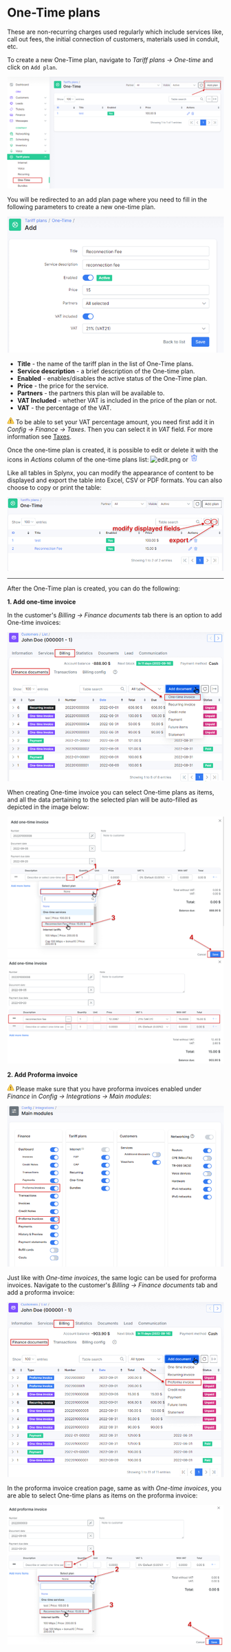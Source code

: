 One-Time plans
==============

These are non-recurring charges used regularly which include services like, call out fees, the initial connection of customers, materials used in conduit, etc.

To create a new One-Time plan, navigate to _Tariff plans → One-time_ and click on ``Add plan``.

![one_time1.png](one_time1.png)

You will be redirected to an add plan page where you need to fill in the following parameters to create a new one-time plan.

![one_time2.png](one_time2.png)

* **Title** - the name of the tariff plan in the list of One-Time plans.
* **Service description** - a brief description of the One-time plan.
* **Enabled** - enables/disables the active status of the One-Time plan.
* **Price** - the price for the service.
* **Partners** - the partners this plan will be available to.
* **VAT Included** - whether VAT is included in the price of the plan or not.
* **VAT** - the percentage of the VAT.

<icon class="image-icon">![Important](warning.png)</icon>
To be able to set your VAT percentage amount, you need first add it in _Config → Finance → Taxes_. Then you can select it in _VAT_ field. For more information see [Taxes](configuration/finance/taxes/taxes.md).

Once the one-time plan is created, it is possible to edit or delete it with the icons in _Actions_ column of the one-time plans list:  <icon class="image-icon">![edit.png](edit.png)</icon> or <icon class="image-icon">![delete.png](delete.png)</icon>

Like all tables in Splynx, you can modify the appearance of content to be displayed and export the table into Excel, CSV or PDF formats. You can also choose to copy or print the table:

![modify_export.png](modify_export.png)

***********************************************************************

After the One-Time plan is created, you can do the following:

**1. Add one-time invoice**

In the customer's _Billing → Finance documents_ tab there is an option to add One-time invoices:

![one_time3.png](one_time3.png)

When creating One-time invoice you can select One-time plans as items, and all the data pertaining to the selected plan will be auto-filled as depicted in the image below:

![one_time4.png](one_time4.png)
![one_time4.png](one_time4_1.png)

**2. Add Proforma invoice**

<icon class="image-icon">![Important](warning.png)</icon>
Please make sure that you have proforma invoices enabled under _Finance_ in _Config → Integrations → Main modules_:

![proforma_config.png](proforma_config.png)

Just like with _One-time invoices_, the same logic can be used for proforma invoices. Navigate to the customer's _Billing → Finance documents_ tab and add a proforma invoice:

![one_time5.png](one_time5.png)


In the proforma invoice creation page, same as with _One-time invoices_, you are able to select One-time plans as items on the proforma invoice:

![one_time6.png](one_time6.png)

